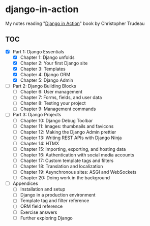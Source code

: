 # django-in-action

My notes reading "[Django in Action][book]" book by Christopher Trudeau

## TOC

- [x] Part 1: Django Essentials
  - [x] Chapter 1: Django unfolds
  - [x] Chapter 2: Your first Django site
  - [x] Chapter 3: Templates
  - [x] Chapter 4: Django ORM
  - [x] Chapter 5: Django Admin
- [ ] Part 2: Django Building Blocks
  - [ ] Chapter 6: User management
  - [ ] Chapter 7: Forms, fields, and user data
  - [ ] Chapter 8: Testing your project
  - [ ] Chapter 9: Management commands
- [ ] Part 3: Django Projects
  - [ ] Chapter 10: Django Debug Toolbar
  - [ ] Chapter 11: Images: thumbnails and favicons
  - [ ] Chapter 12: Making the Django Admin prettier
  - [ ] Chapter 13: Writing REST APIs with Django Ninja
  - [ ] Chapter 14: HTMX
  - [ ] Chapter 15: Importing, exporting, and hosting data
  - [ ] Chapter 16: Authentication with social media accounts
  - [ ] Chapter 17: Custom template tags and filters
  - [ ] Chapter 18: Translation and localization
  - [ ] Chapter 19: Asynchronous sites: ASGI and WebSockets
  - [ ] Chapter 20: Doing work in the background
- [ ] Appendices
  - [ ] Installation and setup
  - [ ] Django in a production environment
  - [ ] Template tag and filter reference
  - [ ] ORM field reference
  - [ ] Exercise answers
  - [ ] Further exploring Django

[book]: https://www.manning.com/books/django-in-action
